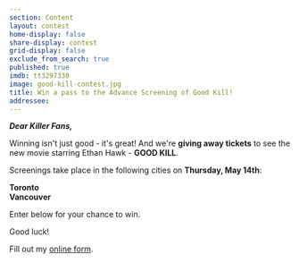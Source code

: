 ```yaml
---
section: Content
layout: contest
home-display: false
share-display: contest
grid-display: false
exclude_from_search: true
published: true
imdb: tt3297330
image: good-kill-contest.jpg
title: Win a pass to the Advance Screening of Good Kill!
addressee: 
---
```

**_Dear Killer Fans,_**

Winning isn't just good - it's great! And we're **giving away tickets** to see the new movie starring Ethan Hawk - **GOOD KILL**.

Screenings take place in the following cities on **Thursday, May 14th**:

**Toronto**  
**Vancouver**

Enter below for your chance to win.

Good luck!

<div id="wufoo-m1q7udpk1vyd2gy">
Fill out my <a href="https://dearcastandcrew.wufoo.com/forms/m1q7udpk1vyd2gy">online form</a>.
</div>
<script type="text/javascript">var m1q7udpk1vyd2gy;(function(d, t) {
var s = d.createElement(t), options = {
'userName':'dearcastandcrew',
'formHash':'m1q7udpk1vyd2gy',
'autoResize':true,
'height':'467',
'async':true,
'host':'wufoo.com',
'header':'hide',
'ssl':FALSE};
s.src = ('https:' == d.location.protocol ? 'https://' : 'http://') + 'www.wufoo.com/scripts/embed/form.js';
s.onload = s.onreadystatechange = function() {
var rs = this.readyState; if (rs) if (rs != 'complete') if (rs != 'loaded') return;
try { m1q7udpk1vyd2gy = new WufooForm();m1q7udpk1vyd2gy.initialize(options);m1q7udpk1vyd2gy.display(); } catch (e) {}};
var scr = d.getElementsByTagName(t)[0], par = scr.parentNode; par.insertBefore(s, scr);
})(document, 'script');</script>



